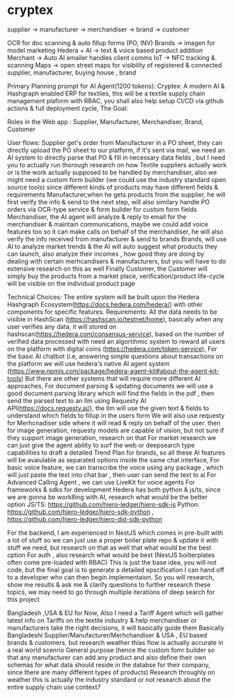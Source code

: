 # cryptex

supplier -> manufacturer -> merchandiser -> brand -> customer

OCR for doc scanning & auto fillup forms (PO, INV)
Brands -> imagen for model marketing
Hedera + AI -> text & voice based product addition
Merchant -> Auto AI emailer handles client comms
IoT -> NFC tracking & scanning 
Maps -> open street maps for visibility of registered & connected supplier, manufacturer, buying house , brand

Primary Planning prompt for AI Agent(1200 tokens):
Cryptex: A modern AI & Hashgraph enabled ERP for textiles, this will be a textile supply chain management plaform with RBAC, you shall also help setup CI/CD via github actions & full deployment cycle,
The Goal:

Roles in the Web app : Supplier, Manufacturer, Merchandiser, Brand, Customer

User flows: Supplier get's order from Manufacturer in a PO sheet, they can directly upload the PO sheet to our platform, if it's sent via mail, we need an AI system to directly parse that PO & fill in necessary data fields , but I need you to actually run thorough research on how Textile suppliers actually work or is the work actually supposed to be handled by merchandiser, also we might need a custom form builder (we could use the industry standard open source tools) since different kinds of products may have different fields & requirements
Manufacturer,when he gets products from the supplier, he will first verify the info & send to the next step, will also similary handle PO orders via OCR-type service & form builder for custom form fields
Merchandiser, the AI agent will analyze & reply to email for the merchandiser & maintain communications, maybe we could add voice features too so it can make calls on behalf of the merchandiser, he will also verify the info received from manufacturer & send to brands
Brands, will use AI to analyze market trends & the AI will auto suggest what products they can launch, also analyze their incomes , how good they are doing by dealing with certain merhcandisers & manufacturers, but you will have to do extensive research on this as well
Finally Customer, the Customer will simply buy the products from a market place, verification/product life-cycle will be visible on the individual product page

Technical Choices: The entire system will be built upon the Hedera Hashgraph Ecosystem(https://docs.hedera.com/hedera/) with other components for specific features.
Requirements: All the data needs to be visible in HashScan (https://hashscan.io/testnet/home), basically when any user verifies any data, it will stored on hashscan(https://hedera.com/consensus-service), based on the number of verified data processed with need an algortihmic system to reward all users on the platform with digital coins (https://hedera.com/token-service), For the basic AI chatbot (i.e, answering simple questions about transactions on the platform we will use hedera's native AI agent system (https://www.npmjs.com/package/hedera-agent-kit#about-the-agent-kit-tools)
But there are other systems that will require more different AI approaches,
For document parsing & updating documents we will use a good document parsing library which will find the fields in the pdf , then send the parsed text to an llm using Requesty AI API(https://docs.requesty.ai/), the llm will use the given text & fields to understand which fields to fillup in the users form
We will also use requesty for Merhcnadiser side where it will read & reply on behalf of the user.
then for image generation, requesty models are capable of vision, but not sure if they support image generation, research on that
For market research we can just give the agent ability to surf the web or deepsearch type capabilities to draft a detailed Trend Plan for brands, so all these AI features will be avaiulable as separated options inside the same chat interface,
For basic voice feature, we can transcribe the voice using any package , which will just paste the text into chat bar , then user can send the text to ai
For Advanced Calling Agent , we can use LiveKit for voice agents
For frameworks & sdks for development
Hedera has both python & js/ts, since we are gonna be work8ing with AI, research what would be the better option
JS/TS: https://github.com/hiero-ledger/hiero-sdk-js
Python: https://github.com/hiero-ledger/hiero-sdk-python , https://github.com/hiero-ledger/hiero-did-sdk-python

For the backend, I am experienced in NestJS which comes in pre-built with a lot of stuff so we can just use a proper boiler plate repo & update it with stuff we need, but research on that as well that what would be the best option
For auth , also research what would be best (NestJS boilterplates often come pre-loaded with RBAC)
This is just the base idea, you will not code, but the final goal is to generate a detailed epscification I can hand off to a developer who can then begin implementaion.
So you will research, show me results & ask me & clarify questions to further research these topics, we may need to go through multiple iterations of deep search for this project

Bangladesh ,USA & EU for Now, Also I need a Tariff Agent which will gather latest info on Tariffs on the textile industry & help merchandiser or manufacturers take the right decisions, it will basically guide them
Basically Bangladeshi Supplier/Manufacturer/Merhchandiser & USA , EU based brands & customers, but research weather thias flow is actually accurate in a real world scenrio
General purpose (hence the custom fomr builder so that any manufacturer can add any product and also define their own schemas for what data should reside in the databse for their company, since there are many different types of products)
Research throughly on weather this is actually the industry standard or not
research about the entire supply chain
use context7
